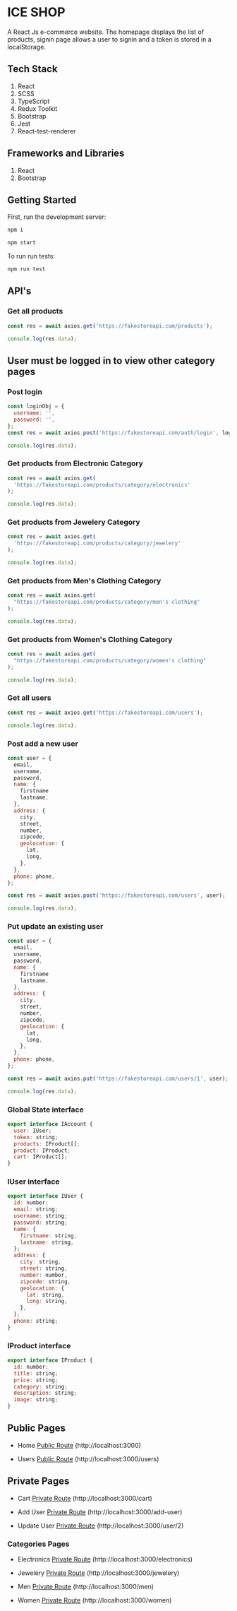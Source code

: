 # ICE SHOP

A React Js e-commerce website. The homepage displays the list of products, signin page allows a user to signin and a token is stored in a localStorage.

## Tech Stack

1. React
2. SCSS
3. TypeScript
4. Redux Toolkit
5. Bootstrap
6. Jest
7. React-test-renderer

## Frameworks and Libraries

1. React
2. Bootstrap

## Getting Started

First, run the development server:

```bash
npm i

npm start
```

To run run tests:

```bash
npm run test
```

## API's

### Get all products

```javascript
const res = await axios.get('https://fakestoreapi.com/products');

console.log(res.data);
```

## User must be logged in to view other category pages

### Post login

```javascript
const loginObj = {
  username: '',
  password: '',
};
const res = await axios.post('https://fakestoreapi.com/auth/login', loginObj);

console.log(res.data);
```

### Get products from Electronic Category

```javascript
const res = await axios.get(
  'https://fakestoreapi.com/products/category/electronics'
);

console.log(res.data);
```

### Get products from Jewelery Category

```javascript
const res = await axios.get(
  'https://fakestoreapi.com/products/category/jewelery'
);

console.log(res.data);
```

### Get products from Men's Clothing Category

```javascript
const res = await axios.get(
  "https://fakestoreapi.com/products/category/men's clothing"
);

console.log(res.data);
```

### Get products from Women's Clothing Category

```javascript
const res = await axios.get(
  "https://fakestoreapi.com/products/category/women's clothing"
);

console.log(res.data);
```

### Get all users

```javascript
const res = await axios.get('https://fakestoreapi.com/users');

console.log(res.data);
```

### Post add a new user

```javascript
const user = {
  email,
  username,
  password,
  name: {
    firstname
    lastname,
  },
  address: {
    city,
    street,
    number,
    zipcode,
    geolocation: {
      lat,
      long,
    },
  },
  phone: phone,
};

const res = await axios.post('https://fakestoreapi.com/users', user);

console.log(res.data);
```

### Put update an existing user

```javascript
const user = {
  email,
  username,
  password,
  name: {
    firstname
    lastname,
  },
  address: {
    city,
    street,
    number,
    zipcode,
    geolocation: {
      lat,
      long,
    },
  },
  phone: phone,
};

const res = await axios.put('https://fakestoreapi.com/users/1', user);

console.log(res.data);
```

### Global State interface

```javascript
export interface IAccount {
  user: IUser;
  token: string;
  products: IProduct[];
  product: IProduct;
  cart: IProduct[];
}
```

### IUser interface

```javascript
export interface IUser {
  id: number;
  email: string;
  username: string;
  password: string;
  name: {
    firstname: string,
    lastname: string,
  };
  address: {
    city: string,
    street: string,
    number: number,
    zipcode: string,
    geolocation: {
      lat: string,
      long: string,
    },
  };
  phone: string;
}
```

### IProduct interface

```javascript
export interface IProduct {
  id: number;
  title: string;
  price: string;
  category: string;
  description: string;
  image: string;
}
```

## Public Pages

- Home [Public Route](https://ice-shop.vercel.app/) (http://localhost:3000)

- Users [Public Route](https://ice-shop.vercel.app/users) (http://localhost:3000/users)

## Private Pages

- Cart [Private Route](https://ice-shop.vercel.app/cart) (http://localhost:3000/cart)

- Add User [Private Route](https://ice-shop.vercel.app/add-user) (http://localhost:3000/add-user)

- Update User [Private Route](https://ice-shop.vercel.app/user/2) (http://localhost:3000/user/2)

### Categories Pages

- Electronics [Private Route](https://ice-shop.vercel.app/electronics) (http://localhost:3000/electronics)

- Jewelery [Private Route](https://ice-shop.vercel.app/jewelery) (http://localhost:3000/jewelery)

- Men [Private Route](https://ice-shop.vercel.app/men) (http://localhost:3000/men)

- Women [Private Route](https://ice-shop.vercel.app/women) (http://localhost:3000/women)

